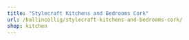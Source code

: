 ```yaml
---
title: "Stylecraft Kitchens and Bedrooms Cork"
url: /ballincollig/stylecraft-kitchens-and-bedrooms-cork/
shop: kitchen
---
```

